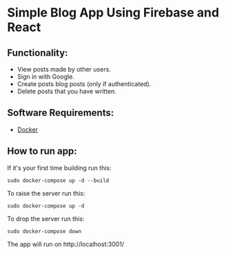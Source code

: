 # Simple Blog App Using Firebase and React
## Functionality:
* View posts made by other users.
* Sign in with Google.
* Create posts blog posts (only if authenticated).
* Delete posts that you have written.
## Software Requirements:
* [Docker](https://docs.docker.com/get-docker/)
## How to run app:
If it's your first time building run this:
```
sudo docker-compose up -d --build
```
To raise the server run this:
```
sudo docker-compose up -d
```
To drop the server run this:
```
sudo docker-compose down
```
The app will run on http://localhost:3001/

